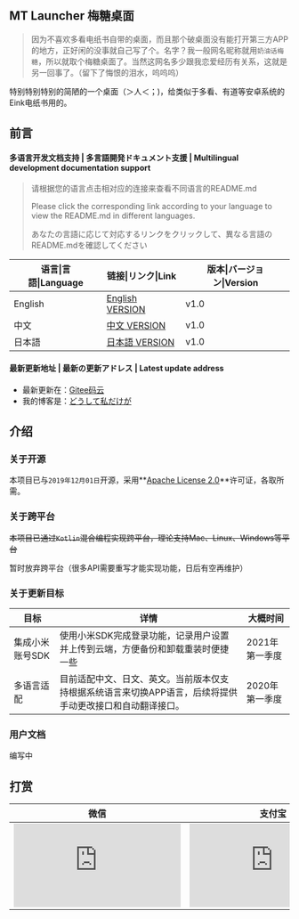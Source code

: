 
## MT Launcher 梅糖桌面

> 因为不喜欢多看电纸书自带的桌面，而且那个破桌面没有能打开第三方APP的地方，正好闲的没事就自己写了个。名字？我一般网名昵称就用``奶油话梅糖``，所以就取个梅糖桌面了。当然这网名多少跟我恋爱经历有关系，这就是另一回事了。（留下了悔恨的泪水，呜呜呜）

特别特别特别的简陋的一个桌面（＞人＜；)，给类似于多看、有道等安卓系统的Eink电纸书用的。

## 前言

#### 多语言开发文档支持 | 多言語開発ドキュメント支援 | Multilingual development documentation support

> 请根据您的语言点击相对应的连接来查看不同语言的README.md
>
> Please click the corresponding link according to your language to view the README.md in different languages.
>
> あなたの言語に応じて対応するリンクをクリックして、異なる言語のREADME.mdを確認してください

| 语言\|言語\|Language | 链接\|リンク\|Link                                           | 版本\|バージョン\|Version |
| -------------------- | ------------------------------------------------------------ | ------------------------- |
| English              | [English VERSION](https://gitee.com/rabbitTang_admin/S.H.Test/blob/master/README_ENG.md) | v1.0                      |
| 中文                 | [中文 VERSION](https://gitee.com/rabbitTang_admin/S.H.Test/blob/master/README.md) | v1.0                      |
| 日本語               | [日本語 VERSION](https://gitee.com/rabbitTang_admin/S.H.Test/blob/master/README_JPN.md) | v1.0                      |

#### 最新更新地址 | 最新の更新アドレス | Latest update address

- 最新更新在：[Gitee码云](https://gitee.com/rabbitTang_admin/NT-Eink-Launcher)
- 我的博客是：[どうして私だけが](https://blog.nyanon.online/)

## 介绍

### 关于开源

本项目已与``2019年12月01日``开源，采用**[Apache License 2.0](https://gitee.com/rabbitTang_admin/NT-Eink-Launcher/blob/master/LICENSE)**许可证，各取所需。

### 关于跨平台

~~本项目已通过`Kotlin`混合编程实现跨平台，理论支持Mac、Linux、Windows等平台~~

暂时放弃跨平台（很多API需要重写才能实现功能，日后有空再维护）

### 关于更新目标

| 目标            | 详情                                                         | 大概时间       |
| --------------- | ------------------------------------------------------------ | -------------- |
| 集成小米账号SDK | 使用小米SDK完成登录功能，记录用户设置并上传到云端，方便备份和卸载重装时便捷一些 | 2021年第一季度 |
| 多语言适配      | 目前适配中文、日文、英文。当前版本仅支持根据系统语言来切换APP语言，后续将提供手动更改接口和自动翻译接口。 | 2020年第一季度 |

### 用户文档

编写中

## 打赏

| 微信                                                         | 支付宝                                                       |
| ------------------------------------------------------------ | ------------------------------------------------------------ |
| ![微信](https://yp.nyanon.online/index.php?user/publicLink&fid=2de0cWutSBNLwAHf2wKj9jTu1p7CdgvG7frqYDYx5hxy0-olktzX-pqFUu_ERrtigTfFQjOA_v5-DVtk-XrE9aiIZfLKXOIVys5HDdhstpaNSyzMXOPdMC4fJ9QMaESHcnjusI71vhlwO-Zcn2a4&file_name=/wechatpay.jpg) | ![支付宝](https://yp.nyanon.online/index.php?user/publicLink&fid=fbc5CTYExmGz2jwK5RCh_7AH_VBreib4I37_naefmWF-PijPGScnC933sBCbb8IG8t7hjKBiFyj6Ej74mk6dyu5ZrrzqRzyOXmmQKEzesejamTV9YZm62xS9TstSW0t2iPwyQGPJeJMXgGXA&file_name=/alipay.jpg) |


